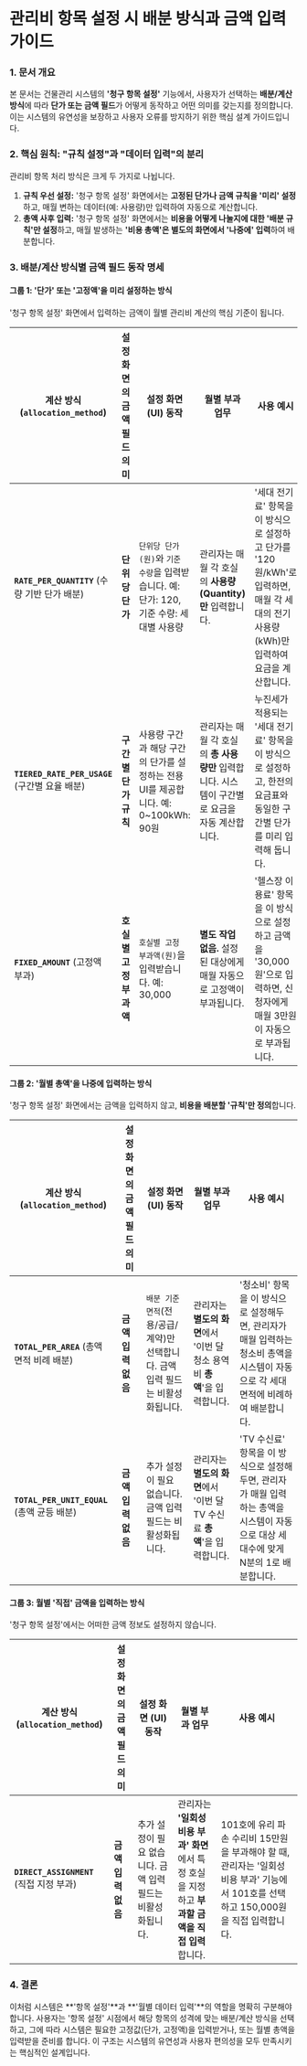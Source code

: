 # **관리비 항목 설정 시 배분 방식과 금액 입력 가이드**

### **1. 문서 개요**

본 문서는 건물관리 시스템의 **'청구 항목 설정'** 기능에서, 사용자가 선택하는 **배분/계산 방식**에 따라 **단가 또는 금액 필드**가 어떻게 동작하고 어떤 의미를 갖는지를 정의합니다. 이는 시스템의 유연성을 보장하고 사용자 오류를 방지하기 위한 핵심 설계 가이드입니다.

### **2. 핵심 원칙: "규칙 설정"과 "데이터 입력"의 분리**

관리비 항목 처리 방식은 크게 두 가지로 나뉩니다.

1. **규칙 우선 설정:** '청구 항목 설정' 화면에서는 **고정된 단가나 금액 규칙을 '미리' 설정**하고, 매월 변하는 데이터(예: 사용량)만 입력하여 자동으로 계산합니다.
2. **총액 사후 입력:** '청구 항목 설정' 화면에서는 **비용을 어떻게 나눌지에 대한 '배분 규칙'만 설정**하고, 매월 발생하는 **'비용 총액'은 별도의 화면에서 '나중에' 입력**하여 배분합니다.

### **3. 배분/계산 방식별 금액 필드 동작 명세**

#### **그룹 1: '단가' 또는 '고정액'을 미리 설정하는 방식**

'청구 항목 설정' 화면에서 입력하는 금액이 월별 관리비 계산의 핵심 기준이 됩니다.

| 계산 방식 (`allocation_method`)                | 설정 화면의 금액 필드 의미 | 설정 화면 (UI) 동작                                          | 월별 부과 업무                                               | 사용 예시                                                    |
| ---------------------------------------------- | -------------------------- | ------------------------------------------------------------ | ------------------------------------------------------------ | ------------------------------------------------------------ |
| **`RATE_PER_QUANTITY`** (수량 기반 단가 배분)  | **단위당 단가**            | `단위당 단가(원)`와 `기준 수량`을 입력받습니다. 예: 단가: 120, 기준 수량: 세대별 사용량 | 관리자는 매월 각 호실의 **사용량(Quantity)만** 입력합니다.   | '세대 전기료' 항목을 이 방식으로 설정하고 단가를 '120원/kWh'로 입력하면, 매월 각 세대의 전기 사용량(kWh)만 입력하여 요금을 계산합니다. |
| **`TIERED_RATE_PER_USAGE`** (구간별 요율 배분) | **구간별 단가 규칙**       | 사용량 구간과 해당 구간의 단가를 설정하는 전용 UI를 제공합니다. 예: 0~100kWh: 90원 | 관리자는 매월 각 호실의 **총 사용량만** 입력합니다. 시스템이 구간별로 요금을 자동 계산합니다. | 누진세가 적용되는 '세대 전기료' 항목을 이 방식으로 설정하고, 한전의 요금표와 동일한 구간별 단가를 미리 입력해 둡니다. |
| **`FIXED_AMOUNT`** (고정액 부과)               | **호실별 고정 부과액**     | `호실별 고정 부과액(원)`을 입력받습니다. 예: 30,000          | **별도 작업 없음.** 설정된 대상에게 매월 자동으로 고정액이 부과됩니다. | '헬스장 이용료' 항목을 이 방식으로 설정하고 금액을 '30,000원'으로 입력하면, 신청자에게 매월 3만원이 자동으로 부과됩니다. |

#### **그룹 2: '월별 총액'을 나중에 입력하는 방식**

'청구 항목 설정' 화면에서는 금액을 입력하지 않고, **비용을 배분할 '규칙'만 정의**합니다.

| 계산 방식 (`allocation_method`)             | 설정 화면의 금액 필드 의미 | 설정 화면 (UI) 동작                                          | 월별 부과 업무                                               | 사용 예시                                                    |
| ------------------------------------------- | -------------------------- | ------------------------------------------------------------ | ------------------------------------------------------------ | ------------------------------------------------------------ |
| **`TOTAL_PER_AREA`** (총액 면적 비례 배분)  | **금액 입력 없음**         | `배분 기준 면적`(전용/공급/계약)만 선택합니다. 금액 입력 필드는 비활성화됩니다. | 관리자는 **별도의 화면**에서 '이번 달 청소 용역비 **총액**'을 입력합니다. | '청소비' 항목을 이 방식으로 설정해두면, 관리자가 매월 입력하는 청소비 총액을 시스템이 자동으로 각 세대 면적에 비례하여 배분합니다. |
| **`TOTAL_PER_UNIT_EQUAL`** (총액 균등 배분) | **금액 입력 없음**         | 추가 설정이 필요 없습니다. 금액 입력 필드는 비활성화됩니다.  | 관리자는 **별도의 화면**에서 '이번 달 TV 수신료 **총액**'을 입력합니다. | 'TV 수신료' 항목을 이 방식으로 설정해두면, 관리자가 매월 입력하는 총액을 시스템이 자동으로 대상 세대수에 맞게 N분의 1로 배분합니다. |

#### **그룹 3: 월별 '직접' 금액을 입력하는 방식**

'청구 항목 설정'에서는 어떠한 금액 정보도 설정하지 않습니다.

| 계산 방식 (`allocation_method`)          | 설정 화면의 금액 필드 의미 | 설정 화면 (UI) 동작                                         | 월별 부과 업무                                               | 사용 예시                                                    |
| ---------------------------------------- | -------------------------- | ----------------------------------------------------------- | ------------------------------------------------------------ | ------------------------------------------------------------ |
| **`DIRECT_ASSIGNMENT`** (직접 지정 부과) | **금액 입력 없음**         | 추가 설정이 필요 없습니다. 금액 입력 필드는 비활성화됩니다. | 관리자는 **'일회성 비용 부과' 화면**에서 특정 호실을 지정하고 **부과할 금액을 직접 입력**합니다. | 101호에 유리 파손 수리비 15만원을 부과해야 할 때, 관리자는 '일회성 비용 부과' 기능에서 101호를 선택하고 150,000원을 직접 입력합니다. |

### **4. 결론**

이처럼 시스템은 **'항목 설정'**과 **'월별 데이터 입력'**의 역할을 명확히 구분해야 합니다. 사용자는 '항목 설정' 시점에서 해당 항목의 성격에 맞는 배분/계산 방식을 선택하고, 그에 따라 시스템은 필요한 고정값(단가, 고정액)을 입력받거나, 또는 월별 총액을 입력받을 준비를 합니다. 이 구조는 시스템의 유연성과 사용자 편의성을 모두 만족시키는 핵심적인 설계입니다.